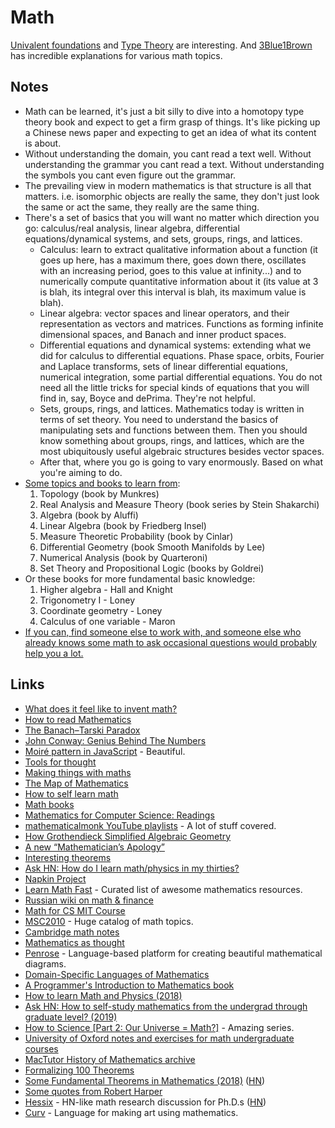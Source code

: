 # Math

[Univalent foundations](http://en.wikipedia.org/wiki/Univalent_foundations) and [Type Theory](type-theory/type-theory.md) are interesting. And [3Blue1Brown](https://www.youtube.com/channel/UCYO_jab_esuFRV4b17AJtAw) has incredible explanations for various math topics.

## Notes

- Math can be learned, it's just a bit silly to dive into a homotopy type theory book and expect to get a firm grasp of things. It's like picking up a Chinese news paper and expecting to get an idea of what its content is about.
- Without understanding the domain, you cant read a text well. Without understanding the grammar you cant read a text. Without understanding the symbols you cant even figure out the grammar.
- The prevailing view in modern mathematics is that structure is all that matters. i.e. isomorphic objects are really the same, they don't just look the same or act the same, they really are the same thing.
- There's a set of basics that you will want no matter which direction you go: calculus/real analysis, linear algebra, differential equations/dynamical systems, and sets, groups, rings, and lattices.
  - Calculus: learn to extract qualitative information about a function (it goes up here, has a maximum there, goes down there, oscillates with an increasing period, goes to this value at infinity...) and to numerically compute quantitative information about it (its value at 3 is blah, its integral over this interval is blah, its maximum value is blah).
  - Linear algebra: vector spaces and linear operators, and their representation as vectors and matrices. Functions as forming infinite dimensional spaces, and Banach and inner product spaces.
  - Differential equations and dynamical systems: extending what we did for calculus to differential equations. Phase space, orbits, Fourier and Laplace transforms, sets of linear differential equations, numerical integration, some partial differential equations. You do not need all the little tricks for special kinds of equations that you will find in, say, Boyce and dePrima. They're not helpful.
  - Sets, groups, rings, and lattices. Mathematics today is written in terms of set theory. You need to understand the basics of manipulating sets and functions between them. Then you should know something about groups, rings, and lattices, which are the most ubiquitously useful algebraic structures besides vector spaces.
  - After that, where you go is going to vary enormously. Based on what you're aiming to do.
- [Some topics and books to learn from](https://news.ycombinator.com/item?id=18939913):
  1. Topology (book by Munkres)
  2. Real Analysis and Measure Theory (book series by Stein Shakarchi)
  3. Algebra (book by Aluffi)
  4. Linear Algebra (book by Friedberg Insel)
  5. Measure Theoretic Probability (book by Cinlar)
  6. Differential Geometry (book Smooth Manifolds by Lee)
  7. Numerical Analysis (book by Quarteroni)
  8. Set Theory and Propositional Logic (books by Goldrei)
- Or these books for more fundamental basic knowledge:
  1. Higher algebra - Hall and Knight
  2. Trigonometry I - Loney
  3. Coordinate geometry - Loney
  4. Calculus of one variable - Maron
- [If you can, find someone else to work with, and someone else who already knows some math to ask occasional questions would probably help you a lot.](https://news.ycombinator.com/item?id=18939913)

## Links

- [What does it feel like to invent math?](https://www.youtube.com/watch?v=XFDM1ip5HdU)
- [How to read Mathematics](https://news.ycombinator.com/item?id=15905048)
- [The Banach–Tarski Paradox](https://www.youtube.com/watch?v=s86-Z-CbaHA)
- [John Conway: Genius Behind The Numbers](https://www.52-insights.com/john-conway-genius-behind-the-numbers/)
- [Moiré pattern in JavaScript](http://run.plnkr.co/preview/cjdkx244o0005fillh320qndp/) - Beautiful.
- [Tools for thought](https://acko.net/files/gltalks/toolsforthought/#0)
- [Making things with maths](https://www.youtube.com/watch?v=Zkx1aKv2z8o)
- [The Map of Mathematics](https://www.youtube.com/watch?v=OmJ-4B-mS-Y&)
- [How to self learn math](https://news.ycombinator.com/item?id=16562173)
- [Math books](https://mathblog.com/mathematics-books/)
- [Mathematics for Computer Science: Readings](https://news.ycombinator.com/item?id=16607308)
- [mathematicalmonk YouTube playlists](https://www.youtube.com/user/mathematicalmonk/playlists) - A lot of stuff covered.
- [How Grothendieck Simplified Algebraic Geometry](http://www.ams.org/publications/journals/notices/201603/rnoti-p256.pdf)
- [A new “Mathematician’s Apology”](https://ldtopology.wordpress.com/2017/03/18/a-new-mathematicians-apology/)
- [Interesting theorems](https://www.reddit.com/r/math/comments/6p9qic/if_every_field_had_to_have_a_fundamental_theorem/dknqbb2/)
- [Ask HN: How do I learn math/physics in my thirties?](https://news.ycombinator.com/item?id=17075261)
- [Napkin Project](http://web.evanchen.cc/napkin.html)
- [Learn Math Fast](https://github.com/llSourcell/learn_math_fast#readme) - Curated list of awesome mathematics resources.
- [Russian wiki on math & finance](http://synset.com/wiki/index.php/Заглавная_страница)
- [Math for CS MIT Course](https://ocw.mit.edu/courses/electrical-engineering-and-computer-science/6-042j-mathematics-for-computer-science-fall-2010/readings/)
- [MSC2010](https://mathscinet.ams.org/msc/pdfs/classifications2010.pdf) - Huge catalog of math topics.
- [Cambridge math notes](https://dec41.user.srcf.net/notes/)
- [Mathematics as thought](https://aeon.co/essays/the-secret-intellectual-history-of-mathematics)
- [Penrose](https://github.com/penrose/penrose#readme) - Language-based platform for creating beautiful mathematical diagrams.
- [Domain-Specific Languages of Mathematics](https://github.com/DSLsofMath/DSLsofMath)
- [A Programmer's Introduction to Mathematics book](https://pimbook.org/)
- [How to learn Math and Physics (2018)](http://math.ucr.edu/home/baez/books.html)
- [Ask HN: How to self-study mathematics from the undergrad through graduate level? (2019)](https://news.ycombinator.com/item?id=18939913)
- [How to Science [Part 2: Our Universe = Math?]](https://www.youtube.com/watch?v=I7rlzkU7zbk) - Amazing series.
- [University of Oxford notes and exercises for math undergraduate courses](https://courses.maths.ox.ac.uk/overview/undergraduate)
- [MacTutor History of Mathematics archive](http://www-history.mcs.st-and.ac.uk/)
- [Formalizing 100 Theorems](http://www.cs.ru.nl/~freek/100/)
- [Some Fundamental Theorems in Mathematics (2018)](https://arxiv.org/abs/1807.08416) ([HN](https://news.ycombinator.com/item?id=19039525))
- [Some quotes from Robert Harper](https://www.youtube.com/watch?v=RcTaweZMEzo)
- [Hessix](https://hessix.com/) - HN-like math research discussion for Ph.D.s ([HN](https://news.ycombinator.com/item?id=19278848))
- [Curv](https://github.com/curv3d/curv) - Language for making art using mathematics.
